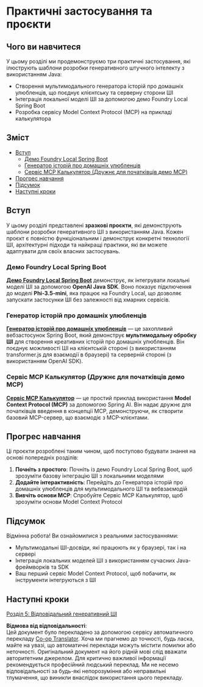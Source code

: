 <!--
CO_OP_TRANSLATOR_METADATA:
{
  "original_hash": "14c0a61ecc1cd2012a9c129236dfdf71",
  "translation_date": "2025-07-29T16:37:58+00:00",
  "source_file": "04-PracticalSamples/README.md",
  "language_code": "uk"
}
-->
# Практичні застосування та проєкти

## Чого ви навчитеся
У цьому розділі ми продемонструємо три практичні застосування, які ілюструють шаблони розробки генеративного штучного інтелекту з використанням Java:
- Створення мультимодального генератора історій про домашніх улюбленців, що поєднує клієнтську та серверну сторони ШІ
- Інтеграція локальної моделі ШІ за допомогою демо Foundry Local Spring Boot
- Розробка сервісу Model Context Protocol (MCP) на прикладі калькулятора

## Зміст

- [Вступ](../../../04-PracticalSamples)
  - [Демо Foundry Local Spring Boot](../../../04-PracticalSamples)
  - [Генератор історій про домашніх улюбленців](../../../04-PracticalSamples)
  - [Сервіс MCP Калькулятор (Дружнє для початківців демо MCP)](../../../04-PracticalSamples)
- [Прогрес навчання](../../../04-PracticalSamples)
- [Підсумок](../../../04-PracticalSamples)
- [Наступні кроки](../../../04-PracticalSamples)

## Вступ

У цьому розділі представлені **зразкові проєкти**, які демонструють шаблони розробки генеративного ШІ з використанням Java. Кожен проєкт є повністю функціональним і демонструє конкретні технології ШІ, архітектурні підходи та найкращі практики, які ви можете адаптувати для своїх власних застосувань.

### Демо Foundry Local Spring Boot

**[Демо Foundry Local Spring Boot](foundrylocal/README.md)** демонструє, як інтегрувати локальні моделі ШІ за допомогою **OpenAI Java SDK**. Воно показує підключення до моделі **Phi-3.5-mini**, яка працює на Foundry Local, що дозволяє запускати застосунки ШІ без залежності від хмарних сервісів.

### Генератор історій про домашніх улюбленців

**[Генератор історій про домашніх улюбленців](petstory/README.md)** — це захопливий вебзастосунок Spring Boot, який демонструє **мультимодальну обробку ШІ** для створення креативних історій про домашніх улюбленців. Він поєднує можливості ШІ на клієнтській стороні (з використанням transformer.js для взаємодії в браузері) та серверній стороні (з використанням OpenAI SDK).

### Сервіс MCP Калькулятор (Дружнє для початківців демо MCP)

**[Сервіс MCP Калькулятор](calculator/README.md)** — це простий приклад використання **Model Context Protocol (MCP)** за допомогою Spring AI. Він надає дружнє для початківців введення в концепції MCP, демонструючи, як створити базовий MCP-сервер, що взаємодіє з MCP-клієнтами.

## Прогрес навчання

Ці проєкти розроблені таким чином, щоб поступово будувати знання на основі попередніх розділів:

1. **Почніть з простого**: Почніть із демо Foundry Local Spring Boot, щоб зрозуміти базову інтеграцію ШІ з локальними моделями
2. **Додайте інтерактивність**: Перейдіть до Генератора історій про домашніх улюбленців для мультимодального ШІ та вебвзаємодій
3. **Вивчіть основи MCP**: Спробуйте Сервіс MCP Калькулятор, щоб зрозуміти основи Model Context Protocol

## Підсумок

Відмінна робота! Ви ознайомилися з реальними застосуваннями:

- Мультимодальні ШІ-досвіди, які працюють як у браузері, так і на сервері
- Інтеграція локальних моделей ШІ з використанням сучасних Java-фреймворків та SDK
- Ваш перший сервіс Model Context Protocol, щоб побачити, як інструменти інтегруються з ШІ

## Наступні кроки

[Розділ 5: Відповідальний генеративний ШІ](../05-ResponsibleGenAI/README.md)

**Відмова від відповідальності**:  
Цей документ було перекладено за допомогою сервісу автоматичного перекладу [Co-op Translator](https://github.com/Azure/co-op-translator). Хоча ми прагнемо до точності, будь ласка, майте на увазі, що автоматичні переклади можуть містити помилки або неточності. Оригінальний документ на його рідній мові слід вважати авторитетним джерелом. Для критично важливої інформації рекомендується професійний людський переклад. Ми не несемо відповідальності за будь-які непорозуміння або неправильні тлумачення, що виникли внаслідок використання цього перекладу.